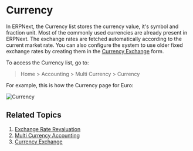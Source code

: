 <!-- add-breadcrumbs -->
# Currency

In ERPNext, the Currency list stores the currency value, it's symbol and fraction unit. Most of the commonly used currencies are already present in ERPNext. The exchange rates are fetched automatically according to the current market rate. You can also configure the system to use older fixed exchange rates by creating them in the [Currency Exchange](/docs/v12/user/manual/en/accounts/currency-exchange) form.

To access the Currency list, go to:
> Home > Accounting > Multi Currency > Currency

For example, this is how the Currency page for Euro:

![Currency](/docs/v12/assets/img/accounts/currency.png)

## Related Topics
1. [Exchange Rate Revaluation](/docs/v12/user/manual/en/accounts/exchange-rate-revaluation)
1. [Multi Currency Accounting](/docs/v12/user/manual/en/accounts/multi-currency-accounting)
1. [Currency Exchange](/docs/v12/user/manual/en/accounts/currency-exchange)